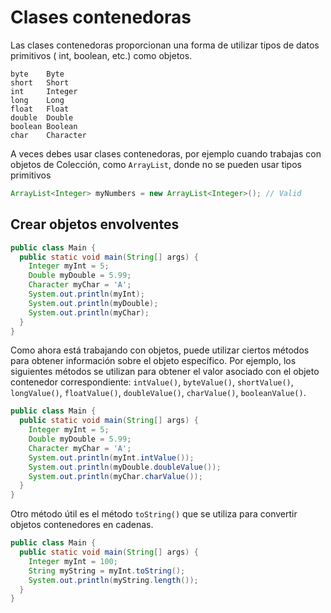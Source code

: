 # Clases contenedoras

Las clases contenedoras proporcionan una forma de utilizar tipos de datos primitivos ( int, boolean, etc.) como objetos.
```ssh
byte    Byte
short   Short
int     Integer
long    Long
float   Float
double  Double
boolean Boolean
char    Character
```

A veces debes usar clases contenedoras, por ejemplo cuando trabajas con objetos de Colección, como `ArrayList`, donde no se pueden usar tipos primitivos

```java
ArrayList<Integer> myNumbers = new ArrayList<Integer>(); // Valid
```

## Crear objetos envolventes
```java
public class Main {
  public static void main(String[] args) {
    Integer myInt = 5;
    Double myDouble = 5.99;
    Character myChar = 'A';
    System.out.println(myInt);
    System.out.println(myDouble);
    System.out.println(myChar);
  }
}
```

Como ahora está trabajando con objetos, puede utilizar ciertos métodos para obtener información sobre el objeto específico.
Por ejemplo, los siguientes métodos se utilizan para obtener el valor asociado con el objeto contenedor correspondiente:
`intValue()`, `byteValue()`, `shortValue()`, `longValue()`, `floatValue()`, `doubleValue()`, `charValue()`, `booleanValue()`.

```java
public class Main {
  public static void main(String[] args) {
    Integer myInt = 5;
    Double myDouble = 5.99;
    Character myChar = 'A';
    System.out.println(myInt.intValue());
    System.out.println(myDouble.doubleValue());
    System.out.println(myChar.charValue());
  }
}
```

Otro método útil es el método `toString()` que se utiliza para convertir objetos contenedores en cadenas.

```java
public class Main {
  public static void main(String[] args) {
    Integer myInt = 100;
    String myString = myInt.toString();
    System.out.println(myString.length());
  }
}
```
